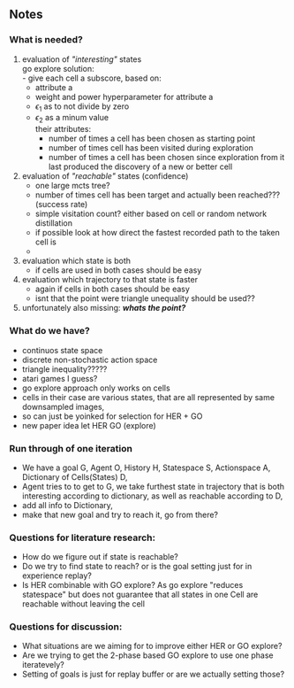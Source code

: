 ## Notes  
### What is needed?   
 1. evaluation of _"interesting"_ states  
     go explore solution:  
          - give each cell a subscore, based on:   
	  - attribute a  
	  - weight and power hyperparameter for attribute a    
	  - $\epsilon_1$ as to not divide by zero 
     - $\epsilon_2$ as a minum value  
their attributes:  
       - number of times a cell has been chosen as starting point  
       - number of times cell has been visited during exploration  
       - number of times a cell has been chosen since exploration from it last produced 
the discovery of a new or better cell  
 1. evaluation of _"reachable"_ states (confidence)  
    - one large mcts tree?
    - number of times cell has been target and actually been reached??? (success rate) 
    - simple visitation count? either based on cell or random network distillation   
    - if possible look at how direct the fastest recorded path to the taken cell is
    -  
 1. evaluation which state is both  
    - if cells are used in both cases should be easy  
 1. evaluation which trajectory to that state is faster  
     - again if cells in both cases should be easy   
     - isnt that the point were triangle unequality should be used??  
 1. unfortunately also missing: _**whats the point?**_
### What do we have?  
 - continuos state space  
 - discrete non-stochastic action space  
 - triangle inequality?????  
 - atari games I guess?  
 - go explore approach only works on cells  
 - cells in their case are various states, that are all represented by same downsampled images, 
 - so can just be yoinked for selection for HER + GO  
 - new paper idea let HER GO (explore)   
 

### Run through of one iteration 
 - We have a goal G, Agent O, History H, Statespace S, Actionspace A, 
   Dictionary of Cells(States) D,   
 - Agent tries to to get to G, we take furthest state in trajectory that
   is both interesting according to dictionary, as well as reachable according to D,   
 - add all info to Dictionary,   
 - make that new goal and try to reach it, go from there?   

### Questions for literature research: 
 - How do we figure out if state is reachable?   
 - Do we try to find state to reach? or is the goal setting just for in experience replay?  
 - Is HER combinable with GO explore? As go explore "reduces statespace" but does not guarantee that all states in one Cell are reachable without leaving the cell  

 ### Questions for discussion: 
 - What situations are we aiming for to improve either HER or GO explore?   
 - Are we trying to get the 2-phase based GO explore to use one phase iteratevely?
 - Setting of goals is just for replay buffer or are we actually setting those? 
